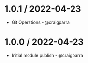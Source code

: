 1.0.1 / 2022-04-23
==================

* Git Operations - @craigparra

1.0.0 / 2022-04-23
==================

* Initial module publish - @craigparra